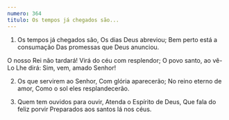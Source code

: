 ```yaml
---
numero: 364
titulo: Os tempos já chegados são...
---
```

1. Os tempos já chegados são,
Os dias Deus abreviou;
Bem perto está a consumação
Das promessas que Deus anunciou.

O nosso Rei não tardará!
Virá do céu com resplendor;
O povo santo, ao vê-Lo Lhe dirá:
Sim, vem, amado Senhor!

2. Os que servirem ao Senhor,
Com glória aparecerão;
No reino eterno de amor,
Como o sol eles resplandecerão.

3. Quem tem ouvidos para ouvir,
Atenda o Espírito de Deus,
Que fala do feliz porvir
Preparados aos santos lá nos céus.
